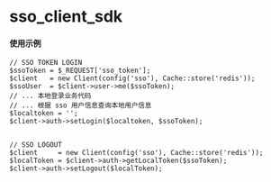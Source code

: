 # sso_client_sdk

#### 使用示例

    // SSO TOKEN LOGIN
    $ssoToken = $_REQUEST['sso_token'];
    $client   = new Client(config('sso'), Cache::store('redis'));
    $ssoUser  = $client->user->me($ssoToken);
    // ... 本地登录业务代码
    // ... 根据 sso 用户信息查询本地用户信息
    $localtoken = '';
    $client->auth->setLogin($localtoken, $ssoToken);


    // SSO LOGOUT
    $client     = new Client(config('sso'), Cache::store('redis'));
    $localToken = $client->auth->getLocalToken($ssoToken);
    $client->auth->setLogout($localToken);
